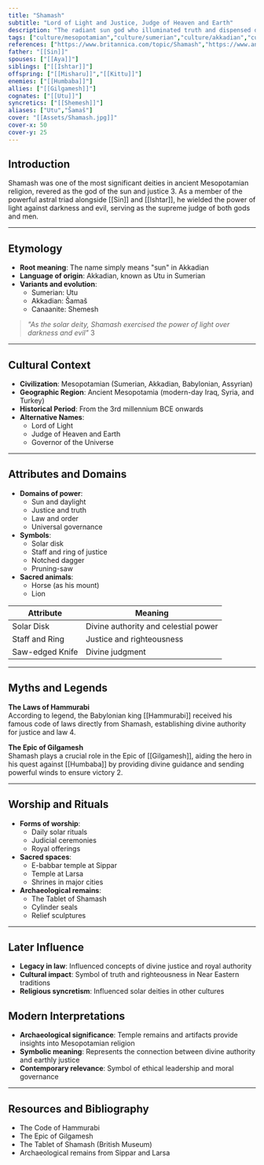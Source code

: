 ```yaml
---
title: "Shamash"
subtitle: "Lord of Light and Justice, Judge of Heaven and Earth"
description: "The radiant sun god who illuminated truth and dispensed divine justice, watching over both gods and mortals from his celestial throne"
tags: ["culture/mesopotamian","culture/sumerian","culture/akkadian","culture/babylonian","domain/sun","domain/justice","domain/truth","trait/male","trait/deity","trait/judge"]
references: ["https://www.britannica.com/topic/Shamash","https://www.ancient-origins.net/myths-legends-asia/utu-0011663","https://www.ancientpages.com/2016/01/11/shamash-mesopotamian-god-sun-truth-justice-healing/"]
father: "[[Sin]]"
spouses: ["[[Aya]]"]
siblings: ["[[Ishtar]]"]
offspring: ["[[Misharu]]","[[Kittu]]"]
enemies: ["[[Humbaba]]"]
allies: ["[[Gilgamesh]]"]
cognates: ["[[Utu]]"]
syncretics: ["[[Shemesh]]"]
aliases: ["Utu","Šamaš"]
cover: "[[Assets/Shamash.jpg]]"
cover-x: 50
cover-y: 25
---
```

## Introduction
Shamash was one of the most significant deities in ancient Mesopotamian religion, revered as the god of the sun and justice <mcreference link="https://www.britannica.com/topic/Shamash" index="3">3</mcreference>. As a member of the powerful astral triad alongside [[Sin]] and [[Ishtar]], he wielded the power of light against darkness and evil, serving as the supreme judge of both gods and men.

---

## Etymology

- **Root meaning**: The name simply means "sun" in Akkadian
- **Language of origin**: Akkadian, known as Utu in Sumerian
- **Variants and evolution**: 
  - Sumerian: Utu
  - Akkadian: Šamaš
  - Canaanite: Shemesh

> _"As the solar deity, Shamash exercised the power of light over darkness and evil"_ <mcreference link="https://www.britannica.com/topic/Shamash" index="3">3</mcreference>

---

## Cultural Context

- **Civilization**: Mesopotamian (Sumerian, Akkadian, Babylonian, Assyrian)
- **Geographic Region**: Ancient Mesopotamia (modern-day Iraq, Syria, and Turkey)
- **Historical Period**: From the 3rd millennium BCE onwards
- **Alternative Names**:
  - Lord of Light
  - Judge of Heaven and Earth
  - Governor of the Universe

---

## Attributes and Domains

- **Domains of power**: 
  - Sun and daylight
  - Justice and truth
  - Law and order
  - Universal governance
- **Symbols**: 
  - Solar disk
  - Staff and ring of justice
  - Notched dagger
  - Pruning-saw
- **Sacred animals**: 
  - Horse (as his mount)
  - Lion

| Attribute | Meaning |
|-----------|----------|
| Solar Disk | Divine authority and celestial power |
| Staff and Ring | Justice and righteousness |
| Saw-edged Knife | Divine judgment |

---

## Myths and Legends

**The Laws of Hammurabi**  
According to legend, the Babylonian king [[Hammurabi]] received his famous code of laws directly from Shamash, establishing divine authority for justice and law <mcreference link="https://www.ancientpages.com/2016/01/11/shamash-mesopotamian-god-sun-truth-justice-healing/" index="4">4</mcreference>.

**The Epic of Gilgamesh**  
Shamash plays a crucial role in the Epic of [[Gilgamesh]], aiding the hero in his quest against [[Humbaba]] by providing divine guidance and sending powerful winds to ensure victory <mcreference link="https://www.ancient-origins.net/myths-legends-asia/utu-0011663" index="2">2</mcreference>.

---

## Worship and Rituals

- **Forms of worship**: 
  - Daily solar rituals
  - Judicial ceremonies
  - Royal offerings
- **Sacred spaces**: 
  - E-babbar temple at Sippar
  - Temple at Larsa
  - Shrines in major cities
- **Archaeological remains**: 
  - The Tablet of Shamash
  - Cylinder seals
  - Relief sculptures

---

## Later Influence

- **Legacy in law**: Influenced concepts of divine justice and royal authority
- **Cultural impact**: Symbol of truth and righteousness in Near Eastern traditions
- **Religious syncretism**: Influenced solar deities in other cultures

## Modern Interpretations

- **Archaeological significance**: Temple remains and artifacts provide insights into Mesopotamian religion
- **Symbolic meaning**: Represents the connection between divine authority and earthly justice
- **Contemporary relevance**: Symbol of ethical leadership and moral governance

---

## Resources and Bibliography

- The Code of Hammurabi
- The Epic of Gilgamesh
- The Tablet of Shamash (British Museum)
- Archaeological remains from Sippar and Larsa